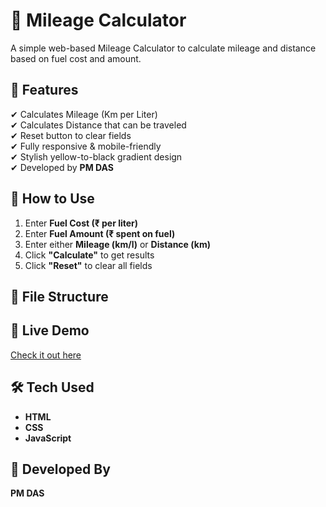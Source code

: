 # 🚗 Mileage Calculator  
A simple web-based Mileage Calculator to calculate mileage and distance based on fuel cost and amount.  

## 🌟 Features  
✔ Calculates Mileage (Km per Liter)  
✔ Calculates Distance that can be traveled  
✔ Reset button to clear fields  
✔ Fully responsive & mobile-friendly  
✔ Stylish yellow-to-black gradient design  
✔ Developed by **PM DAS**  

## 📜 How to Use  
1. Enter **Fuel Cost (₹ per liter)**  
2. Enter **Fuel Amount (₹ spent on fuel)**  
3. Enter either **Mileage (km/l)** or **Distance (km)**  
4. Click **"Calculate"** to get results  
5. Click **"Reset"** to clear all fields  

## 📂 File Structure  

## 🚀 Live Demo  
[Check it out here](https://Pm-das.github.io/mileage-calculator/)

## 🛠 Tech Used  
- **HTML**  
- **CSS**  
- **JavaScript**  

## 📌 Developed By  
**PM DAS** 
